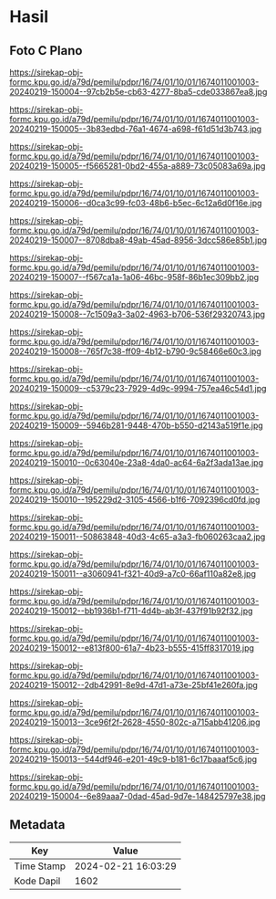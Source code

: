 # Hasil

## Foto C Plano

https://sirekap-obj-formc.kpu.go.id/a79d/pemilu/pdpr/16/74/01/10/01/1674011001003-20240219-150004--97cb2b5e-cb63-4277-8ba5-cde033867ea8.jpg

https://sirekap-obj-formc.kpu.go.id/a79d/pemilu/pdpr/16/74/01/10/01/1674011001003-20240219-150005--3b83edbd-76a1-4674-a698-f61d51d3b743.jpg

https://sirekap-obj-formc.kpu.go.id/a79d/pemilu/pdpr/16/74/01/10/01/1674011001003-20240219-150005--f5665281-0bd2-455a-a889-73c05083a69a.jpg

https://sirekap-obj-formc.kpu.go.id/a79d/pemilu/pdpr/16/74/01/10/01/1674011001003-20240219-150006--d0ca3c99-fc03-48b6-b5ec-6c12a6d0f16e.jpg

https://sirekap-obj-formc.kpu.go.id/a79d/pemilu/pdpr/16/74/01/10/01/1674011001003-20240219-150007--8708dba8-49ab-45ad-8956-3dcc586e85b1.jpg

https://sirekap-obj-formc.kpu.go.id/a79d/pemilu/pdpr/16/74/01/10/01/1674011001003-20240219-150007--f567ca1a-1a06-46bc-958f-86b1ec309bb2.jpg

https://sirekap-obj-formc.kpu.go.id/a79d/pemilu/pdpr/16/74/01/10/01/1674011001003-20240219-150008--7c1509a3-3a02-4963-b706-536f29320743.jpg

https://sirekap-obj-formc.kpu.go.id/a79d/pemilu/pdpr/16/74/01/10/01/1674011001003-20240219-150008--765f7c38-ff09-4b12-b790-9c58466e60c3.jpg

https://sirekap-obj-formc.kpu.go.id/a79d/pemilu/pdpr/16/74/01/10/01/1674011001003-20240219-150009--c5379c23-7929-4d9c-9994-757ea46c54d1.jpg

https://sirekap-obj-formc.kpu.go.id/a79d/pemilu/pdpr/16/74/01/10/01/1674011001003-20240219-150009--5946b281-9448-470b-b550-d2143a519f1e.jpg

https://sirekap-obj-formc.kpu.go.id/a79d/pemilu/pdpr/16/74/01/10/01/1674011001003-20240219-150010--0c63040e-23a8-4da0-ac64-6a2f3ada13ae.jpg

https://sirekap-obj-formc.kpu.go.id/a79d/pemilu/pdpr/16/74/01/10/01/1674011001003-20240219-150010--195229d2-3105-4566-b1f6-7092396cd0fd.jpg

https://sirekap-obj-formc.kpu.go.id/a79d/pemilu/pdpr/16/74/01/10/01/1674011001003-20240219-150011--50863848-40d3-4c65-a3a3-fb060263caa2.jpg

https://sirekap-obj-formc.kpu.go.id/a79d/pemilu/pdpr/16/74/01/10/01/1674011001003-20240219-150011--a3060941-f321-40d9-a7c0-66af110a82e8.jpg

https://sirekap-obj-formc.kpu.go.id/a79d/pemilu/pdpr/16/74/01/10/01/1674011001003-20240219-150012--bb1936b1-f711-4d4b-ab3f-437f91b92f32.jpg

https://sirekap-obj-formc.kpu.go.id/a79d/pemilu/pdpr/16/74/01/10/01/1674011001003-20240219-150012--e813f800-61a7-4b23-b555-415ff8317019.jpg

https://sirekap-obj-formc.kpu.go.id/a79d/pemilu/pdpr/16/74/01/10/01/1674011001003-20240219-150012--2db42991-8e9d-47d1-a73e-25bf41e260fa.jpg

https://sirekap-obj-formc.kpu.go.id/a79d/pemilu/pdpr/16/74/01/10/01/1674011001003-20240219-150013--3ce96f2f-2628-4550-802c-a715abb41206.jpg

https://sirekap-obj-formc.kpu.go.id/a79d/pemilu/pdpr/16/74/01/10/01/1674011001003-20240219-150013--544df946-e201-49c9-b181-6c17baaaf5c6.jpg

https://sirekap-obj-formc.kpu.go.id/a79d/pemilu/pdpr/16/74/01/10/01/1674011001003-20240219-150004--6e89aaa7-0dad-45ad-9d7e-148425797e38.jpg


## Metadata

| Key        | Value               |
| ---------- | ------------------- |
| Time Stamp | 2024-02-21 16:03:29 |
| Kode Dapil | 1602                |



